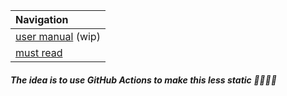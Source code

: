 | Navigation                                      |
| :-----------------------------------------------|
| [user manual](docs/user-manual.txt) (wip)       |
| [must read](https://github.com/clD11/must-read) |

##### The idea is to use GitHub Actions to make this less static 🚀🚀🚢😲
